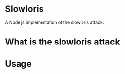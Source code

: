 # Slowloris
A Node.js implementation of the slowloris attack. 

# What is the slowloris attack


# Usage


